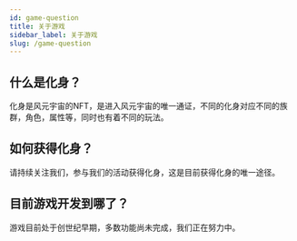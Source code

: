 ```yaml
---
id: game-question
title: 关于游戏
sidebar_label: 关于游戏
slug: /game-question
---
```

## 什么是化身？
化身是风元宇宙的NFT，是进入风元宇宙的唯一通证，不同的化身对应不同的族群，角色，属性等，同时也有着不同的玩法。

## 如何获得化身？
请持续关注我们，参与我们的活动获得化身，这是目前获得化身的唯一途径。

## 目前游戏开发到哪了？
游戏目前处于创世纪早期，多数功能尚未完成，我们正在努力中。


